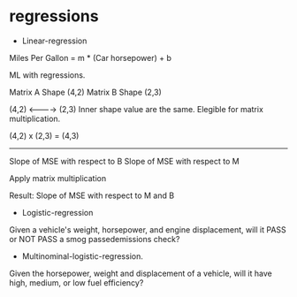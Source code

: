 # regressions


- Linear-regression

Miles Per Gallon = m \* (Car horsepower) + b

ML with regressions.

Matrix A Shape (4,2)
Matrix B Shape (2,3)

(4,2) <----> (2,3) Inner shape value are the same. Elegible for matrix multiplication.

(4,2) x (2,3) = (4,3)

---

Slope of MSE with respect to B
Slope of MSE with respect to M

Apply matrix multiplication

Result:
Slope of MSE with respect to M and B


- Logistic-regression

Given a vehicle's weight, horsepower, and engine displacement, will it PASS or NOT PASS a smog passedemissions check?



- Multinominal-logistic-regression.

Given the horsepower, weight and displacement of a vehicle, will it have high, medium, or low
fuel efficiency?
